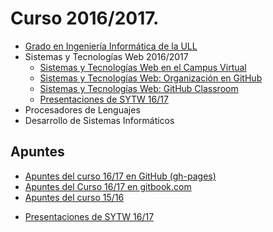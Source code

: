 # Curso 2016/2017.

* [Grado en Ingeniería Informática de la ULL](http://www.ull.es/view/centros/etsii/Grado_en_Ingenieria_Informatica/es)
* Sistemas y Tecnologías Web  2016/2017
  * [Sistemas y Tecnologías Web en el Campus Virtual](https://campusvirtual.ull.es/1617/course/view.php?id=1175)
  * [Sistemas y Tecnologías Web: Organización en GitHub](https://github.com/ULL-ESIT-SYTW-1617)
  * [Sistemas y Tecnologías Web: GitHub Classroom](https://classroom.github.com/classrooms/19915164-ull-esit-sytw-1617)
  * [Presentaciones de SYTW 16/17](https://casianorodriguezleon.gitbooks.io/presentaciones-de-sytw-2016-2017/content/)
* Procesadores de Lenguajes
* Desarrollo de Sistemas Informáticos

## Apuntes

* [Apuntes del curso 16/17 en GitHub (gh-pages)]( https://crguezl.github.io/ull-esit-1617/)
* [Apuntes del Curso 16/17 en gitbook.com](https://www.gitbook.com/book/casianorodriguezleon/ull-esit-1617/details)
* [Apuntes del curso 15/16](https://casianorodriguezleon.gitbooks.io/pl1516/content/)
<!--* [Wiki del curso 16/17 en GitHub](https://github.com/crguezl/ull-esit-1617/wiki)-->
* [Presentaciones de SYTW 16/17](https://casianorodriguezleon.gitbooks.io/presentaciones-de-sytw-2016-2017/content/)
